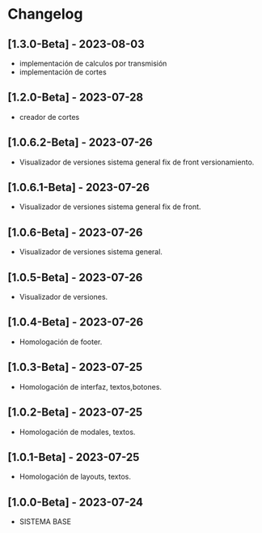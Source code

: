 # Changelog


## [1.3.0-Beta] - 2023-08-03
- implementación de calculos por transmisión
- implementación de cortes
## [1.2.0-Beta] - 2023-07-28
- creador de cortes

## [1.0.6.2-Beta] - 2023-07-26
- Visualizador de versiones sistema general fix de front versionamiento.

## [1.0.6.1-Beta] - 2023-07-26
- Visualizador de versiones sistema general fix de front.
## [1.0.6-Beta] - 2023-07-26
- Visualizador de versiones sistema general.
## [1.0.5-Beta] - 2023-07-26
- Visualizador de versiones.

## [1.0.4-Beta] - 2023-07-26
- Homologación de footer.

## [1.0.3-Beta] - 2023-07-25
- Homologación de interfaz, textos,botones.

## [1.0.2-Beta] - 2023-07-25
- Homologación de modales, textos.

## [1.0.1-Beta] - 2023-07-25
- Homologación de layouts, textos.

 ## [1.0.0-Beta] - 2023-07-24
- SISTEMA BASE

 